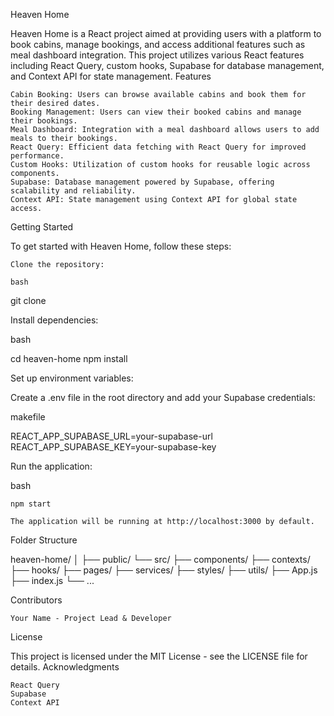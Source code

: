 Heaven Home

Heaven Home is a React project aimed at providing users with a platform to book cabins, manage bookings, and access additional features such as meal dashboard integration. This project utilizes various React features including React Query, custom hooks, Supabase for database management, and Context API for state management.
Features

    Cabin Booking: Users can browse available cabins and book them for their desired dates.
    Booking Management: Users can view their booked cabins and manage their bookings.
    Meal Dashboard: Integration with a meal dashboard allows users to add meals to their bookings.
    React Query: Efficient data fetching with React Query for improved performance.
    Custom Hooks: Utilization of custom hooks for reusable logic across components.
    Supabase: Database management powered by Supabase, offering scalability and reliability.
    Context API: State management using Context API for global state access.

Getting Started

To get started with Heaven Home, follow these steps:

    Clone the repository:

    bash

git clone <repository-url>

Install dependencies:

bash

cd heaven-home
npm install

Set up environment variables:

Create a .env file in the root directory and add your Supabase credentials:

makefile

REACT_APP_SUPABASE_URL=your-supabase-url
REACT_APP_SUPABASE_KEY=your-supabase-key

Run the application:

bash

    npm start

    The application will be running at http://localhost:3000 by default.

Folder Structure

heaven-home/
│
├── public/
└── src/
├── components/
├── contexts/
├── hooks/
├── pages/
├── services/
├── styles/
├── utils/
├── App.js
├── index.js
└── ...

Contributors

    Your Name - Project Lead & Developer

License

This project is licensed under the MIT License - see the LICENSE file for details.
Acknowledgments

    React Query
    Supabase
    Context API
